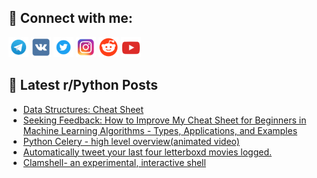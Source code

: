 ## 🔎 Connect with me:
[<img src="https://github.com/bullbesh/bullbesh/blob/main/images/Telegram.png" width="32" height="32" />](https://t.me/bullbesh)
[<img src="https://github.com/bullbesh/bullbesh/blob/main/images/VK.png" width="32" height="32" />](https://vk.com/bullbesh)
[<img src="https://github.com/bullbesh/bullbesh/blob/main/images/Twitter.png" width="32" height="32" />](https://twitter.com/bullbesh1)
[<img src="https://github.com/bullbesh/bullbesh/blob/main/images/Instagram.png" width="32" height="32" />](https://www.instagram.com/bullbesh)
[<img src="https://github.com/bullbesh/bullbesh/blob/main/images/Reddit.png" width="32" height="32" />](https://www.reddit.com/user/bullbesh)
[<img src="https://github.com/bullbesh/bullbesh/blob/main/images/YouTube.png" width="32" height="32" />](https://www.youtube.com/channel/UCtfjRs6uzgq5mfm8S06WTcg)

## 📕 Latest r/Python Posts
<!-- BLOG-POST-LIST:START -->
- [Data Structures: Cheat Sheet](https://www.reddit.com/r/Python/comments/10nlxnw/data_structures_cheat_sheet/)
- [Seeking Feedback: How to Improve My Cheat Sheet for Beginners in Machine Learning Algorithms - Types, Applications, and Examples](https://www.reddit.com/r/Python/comments/10nlp3a/seeking_feedback_how_to_improve_my_cheat_sheet/)
- [Python Celery - high level overview&lpar;animated video&rpar;](https://www.reddit.com/r/Python/comments/10nl6ii/python_celery_high_level_overviewanimated_video/)
- [Automatically tweet your last four letterboxd movies logged.](https://www.reddit.com/r/Python/comments/10nkqbh/automatically_tweet_your_last_four_letterboxd/)
- [Clamshell- an experimental, interactive shell](https://www.reddit.com/r/Python/comments/10nf8d3/clamshell_an_experimental_interactive_shell/)
<!-- BLOG-POST-LIST:END -->

